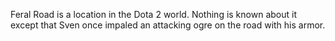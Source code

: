 Feral Road is a location in the Dota 2 world. Nothing is known about it except that  Sven once impaled an attacking ogre on the road with his armor.